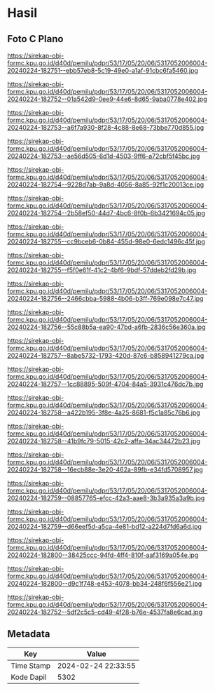 # Hasil

## Foto C Plano

https://sirekap-obj-formc.kpu.go.id/d40d/pemilu/pdpr/53/17/05/20/06/5317052006004-20240224-182751--ebb57eb8-5c19-49e0-a1af-91cbc6fa5460.jpg

https://sirekap-obj-formc.kpu.go.id/d40d/pemilu/pdpr/53/17/05/20/06/5317052006004-20240224-182752--01a542d9-0ee9-44e6-8d65-9aba0778e402.jpg

https://sirekap-obj-formc.kpu.go.id/d40d/pemilu/pdpr/53/17/05/20/06/5317052006004-20240224-182753--a6f7a930-8f28-4c88-8e68-73bbe770d855.jpg

https://sirekap-obj-formc.kpu.go.id/d40d/pemilu/pdpr/53/17/05/20/06/5317052006004-20240224-182753--ae56d505-6d1d-4503-9ff6-a72cbf5f45bc.jpg

https://sirekap-obj-formc.kpu.go.id/d40d/pemilu/pdpr/53/17/05/20/06/5317052006004-20240224-182754--9228d7ab-9a8d-4056-8a85-92f1c20013ce.jpg

https://sirekap-obj-formc.kpu.go.id/d40d/pemilu/pdpr/53/17/05/20/06/5317052006004-20240224-182754--2b58ef50-44d7-4bc6-8f0b-6b3421694c05.jpg

https://sirekap-obj-formc.kpu.go.id/d40d/pemilu/pdpr/53/17/05/20/06/5317052006004-20240224-182755--cc9bceb6-0b84-455d-98e0-6edc1496c45f.jpg

https://sirekap-obj-formc.kpu.go.id/d40d/pemilu/pdpr/53/17/05/20/06/5317052006004-20240224-182755--f5f0e61f-41c2-4bf6-9bdf-57ddeb2fd29b.jpg

https://sirekap-obj-formc.kpu.go.id/d40d/pemilu/pdpr/53/17/05/20/06/5317052006004-20240224-182756--2466cbba-5988-4b06-b3ff-769e098e7c47.jpg

https://sirekap-obj-formc.kpu.go.id/d40d/pemilu/pdpr/53/17/05/20/06/5317052006004-20240224-182756--55c88b5a-ea90-47bd-a6fb-2836c56e360a.jpg

https://sirekap-obj-formc.kpu.go.id/d40d/pemilu/pdpr/53/17/05/20/06/5317052006004-20240224-182757--8abe5732-1793-420d-87c6-b858941279ca.jpg

https://sirekap-obj-formc.kpu.go.id/d40d/pemilu/pdpr/53/17/05/20/06/5317052006004-20240224-182757--1cc88895-509f-4704-84a5-3931c476dc7b.jpg

https://sirekap-obj-formc.kpu.go.id/d40d/pemilu/pdpr/53/17/05/20/06/5317052006004-20240224-182758--a422b195-3f8e-4a25-8681-f5c1a85c76b6.jpg

https://sirekap-obj-formc.kpu.go.id/d40d/pemilu/pdpr/53/17/05/20/06/5317052006004-20240224-182758--41b9fc79-5015-42c2-affa-34ac34472b23.jpg

https://sirekap-obj-formc.kpu.go.id/d40d/pemilu/pdpr/53/17/05/20/06/5317052006004-20240224-182758--16ecb88e-3e20-462a-89fb-e34fd5708957.jpg

https://sirekap-obj-formc.kpu.go.id/d40d/pemilu/pdpr/53/17/05/20/06/5317052006004-20240224-182759--08857765-efcc-42a3-aae8-3b3a935a3a9b.jpg

https://sirekap-obj-formc.kpu.go.id/d40d/pemilu/pdpr/53/17/05/20/06/5317052006004-20240224-182759--d66eef5d-a5ca-4e81-bd12-a224d7fd6a6d.jpg

https://sirekap-obj-formc.kpu.go.id/d40d/pemilu/pdpr/53/17/05/20/06/5317052006004-20240224-182800--38425ccc-94fd-4ff4-810f-aaf3169a054e.jpg

https://sirekap-obj-formc.kpu.go.id/d40d/pemilu/pdpr/53/17/05/20/06/5317052006004-20240224-182800--d9c1f748-e453-4078-bb34-248f6f556e21.jpg

https://sirekap-obj-formc.kpu.go.id/d40d/pemilu/pdpr/53/17/05/20/06/5317052006004-20240224-182752--5df2c5c5-cd49-4f28-b76e-4537fa8e6cad.jpg


## Metadata

| Key        | Value               |
| ---------- | ------------------- |
| Time Stamp | 2024-02-24 22:33:55 |
| Kode Dapil | 5302                |



